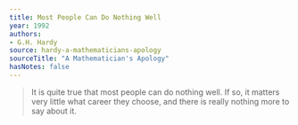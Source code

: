 ```yaml
---
title: Most People Can Do Nothing Well
year: 1992
authors:
- G.H. Hardy
source: hardy-a-mathematicians-apology
sourceTitle: "A Mathematician's Apology"
hasNotes: false
---
```


> It is quite true that most people can do nothing well.
> If so, it matters very little what career they choose, and there is really nothing more to say about it.
